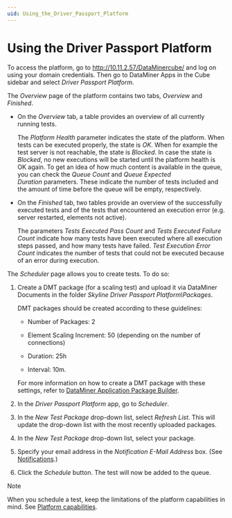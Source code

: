 ```yaml
---
uid: Using_the_Driver_Passport_Platform
---
```


# Using the Driver Passport Platform

To access the platform, go to <http://10.11.2.57/DataMinercube/> and log on using your domain credentials. Then go to DataMiner Apps in the Cube sidebar and select *Driver Passport Platform*.

The *Overview* page of the platform contains two tabs, *Overview* and *Finished*.

- On the *Overview* tab, a table provides an overview of all currently running tests.

    The *Platform Health* parameter indicates the state of the platform. When tests can be executed properly, the state is *OK*. When for example the test server is not reachable, the state is *Blocked*. In case the state is *Blocked*, no new executions will be started until the platform health is OK again.     To get an idea of how much content is available in the queue, you can check the *Queue Count* and *Queue Expected Duration* parameters. These indicate the number of tests included and the amount of time before the queue will be empty, respectively.

- On the *Finished* tab, two tables provide an overview of the successfully executed tests and of the tests that encountered an execution error (e.g. server restarted, elements not active).

    The parameters *Tests Executed Pass Count* and *Tests Executed Failure Count* indicate how many tests have been executed where all execution steps passed, and how many tests have failed.     *Test Execution Error Count* indicates the number of tests that could not be executed because of an error during execution.

The *Scheduler* page allows you to create tests. To do so:

1. Create a DMT package (for a scaling test) and upload it via DataMiner Documents in the folder *Skyline Driver Passport Platform\\Packages*.

    DMT packages should be created according to these guidelines:

    - Number of Packages: 2

    - Element Scaling Increment: 50 (depending on the number of connections)

    - Duration: 25h

    - Interval: 10m.

    For more information on how to create a DMT package with these settings, refer to [DataMiner Application Package Builder](xref:TOODataMinerPackageBuilder#dataminer-application-package-builder).

2. In the *Driver Passport Platform* app, go to *Scheduler*.

3. In the *New Test Package* drop-down list, select *Refresh List*. This will update the drop-down list with the most recently uploaded packages.

4. In the *New Test Package* drop-down list, select your package.

5. Specify your email address in the *Notification E-Mail Address* box. (See [Notifications](xref:Notifications).)

6. Click the *Schedule* button. The test will now be added to the queue.

> [!NOTE]
> When you schedule a test, keep the limitations of the platform capabilities in mind. See [Platform capabilities](xref:Platform_capabilities).
>
